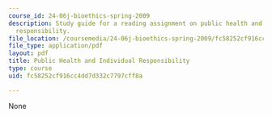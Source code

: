 ```yaml
---
course_id: 24-06j-bioethics-spring-2009
description: Study guide for a reading assignment on public health and individual
  responsibility.
file_location: /coursemedia/24-06j-bioethics-spring-2009/fc58252cf916cc4dd7d332c7797cff8a_MIT24_06Js09_study24.pdf
file_type: application/pdf
layout: pdf
title: Public Health and Individual Responsibility
type: course
uid: fc58252cf916cc4dd7d332c7797cff8a

---
```

None